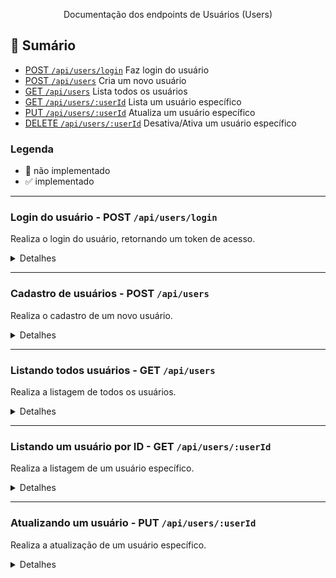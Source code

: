 <p align="center"> Documentação dos endpoints de Usuários (Users)
    <br> 
</p>

## 📝 Sumário

- [POST `/api/users/login`](#post-apiuserslogin) Faz login do usuário
- [POST `/api/users`](#post-apiusers) Cria um novo usuário
- [GET `/api/users`](#get-apiusers) Lista todos os usuários
- [GET `/api/users/:userId`](#get-apiusersid) Lista um usuário específico
- [PUT `/api/users/:userId`](#put-apiusersid) Atualiza um usuário específico
- [DELETE `/api/users/:userId`](#delete-apiusersid) Desativa/Ativa um usuário específico

### Legenda

- 🚫 não implementado
- ✅ implementado

---

### Login do usuário - POST `/api/users/login` <a name = "post-apiuserslogin"></a>

Realiza o login do usuário, retornando um token de acesso.

<details>
<summary>Detalhes</summary>

Restricões:

- 🚫 O campo email não pode ser nulo e é obrigatório.
- 🚫 O campo password não pode ser nulo e é obrigatório.

```json
{
  "email": "string", 🚫
  "password": "string" 🚫
}
```

#### Realizando uma requisição

```json
{
  "email": "john@doe.com",
  "password": "123Abc##"
}
```

#### Resposta do servidor

✅ Em caso de sucesso, login e senhas corretos, o servidor retornará status 200 e o token de acesso no corpo da resposta.

```json
{
  "token": "string"
}
```

❌ Em caso de erro do cliente, o servidor retornará um status da familia 4XX e um erro com a mensagem correspondente.

```json
{
  "name": "string",
  "message": "string"
}
```

👀 Exemplo, email ou senha incorreto: Status 401

```json
{
  "name": "Unauthorized",
  "message": "Email ou senha incorretos"
}
```

</details>

---

### Cadastro de usuários - POST `/api/users` <a name = "post-apiusers"></a>

Realiza o cadastro de um novo usuário.

<details>
<summary>Detalhes</summary>

#### Realizando uma requisição

Restrições:

- ✅ O nome deve ter no mínimo 3 caracteres e no máximo 100. Não pode conter números ou caracteres especiais.
- ✅ O email deve ser válido, único e seguir o formato `mail@mail.com`.
- ✅ A senha deve ter no mínimo 8 caracteres, conter letras maiúsculas, minúsculas, números e caracteres especiais.
- ✅ O CPF deve ser válido e único.
- 🚫 O telefone deve ser válido e único.

```json
{
  "name": "string", 🚫
  "email": "string", 🚫
  "password": "string", 🚫
  "cpf": "string", 🚫
  "phone": "string" 🚫
}
```

#### Realizando uma requisição

```json
{
  "name": "John Doe",
  "email": "john@doe.com",
  "password": "1234Abc##",
  "cpf": "311.702.130-22",
  "phone": "1298721723"
}
```

#### Respostas do servidor

✅ Em caso de sucesso, o servidor retornará status 201 e o id do novo usuário e uma mensagem de sucesso.

```json
{
  "userId": "063f3714-6955-40c1-a47c-3380df6523cf",
  "message": "User created successfully"
}
```

❌ Em caso de erro do cliente, o servidor retornará um status da familia 4XX e um erro com a mensagem correspondente.

Exemplo, CPF inválido:

```json
{
  "name": "BadRequest",
  "message": "CPF inválido"
}
```

</details>

---

### Listando todos usuários - GET `/api/users` <a name = "get-apiusers"></a>

Realiza a listagem de todos os usuários.

<details>
<summary>Detalhes</summary>

#### Realizando uma requisição

Restrições:

- 🚫 O usuário deve estar logado.
- 🚫 O usuário deve ser um administrador.
- 🚫 A resposta deve ser páginada com no máximo 20 usuários por página.

```json
{}
```

#### Respostas do servidor

✅ Em caso de sucesso, o servidor retornará status 200 e uma lista com todos os usuários.

```json
[
  {
    "userId": "2a616ed2-9ca9-4e48-b344-0cef86ede2ed",
    "cpf": "977.146.150-87",
    "name": "John Doe",
    "email": "john@doe.com",
    "role": "user",
    "phone": "12999887766",
    "active": true,
    "lastLogin": "2023-10-18T17:06:32.164Z",
    "createdAt": "2023-10-18T17:06:32.164Z"
  }
]
```

</details>

---

### Listando um usuário por ID - GET `/api/users/:userId` <a name = "get-apiusersid"></a>

Realiza a listagem de um usuário específico.

<details>
<summary>Detalhes</summary>

#### Realizando uma requisição

Restrições:

- 🚫 O usuário deve estar logado.
- 🚫 O usuário deve ser um administrador ou o próprio usuário.

```json
{}
```

#### Respostas do servidor

✅ Em caso de sucesso, o servidor retornará status 200 e o usuário.

```json
{
  "userId": "2a616ed2-9ca9-4e48-b344-0cef86ede2ed",
  "cpf": "977.146.150-87",
  "name": "John Doe",
  "email": "john@doe.com",
  "role": "user",
  "phone": "12999887766",
  "active": true,
  "lastLogin": "2023-10-18T17:06:32.164Z",
  "createdAt": "2023-10-18T17:06:32.164Z"
}
```

Em caso de erro do cliente, o servidor retornará um status da familia 4XX e um erro com a mensagem correspondente.

Exemplo, usuário não encontrado:

```json
{
  "name": "NotFound",
  "message": "Usuário não encontrado"
}
```

Exemplo, usuário não autorizado:

```json
{
  "name": "Unauthorized",
  "message": "Você não tem permissão para acessar este recurso"
}
```

</details>

---

### Atualizando um usuário - PUT `/api/users/:userId` <a name = "put-apiusersid"></a>

Realiza a atualização de um usuário específico.

<details>
<summary>Detalhes</summary>

#### Realizando uma requisição

Restrições:

- 🚫 O usuário deve estar logado.
- 🚫 O usuário deve ser um administrador ou o próprio usuário.
- 🚫 Não deve ser possível alterar o CPF.
- 🚫 Não deve ser possível alterar o email.
- 🚫 Não deve ser possível alterar a senha nesse endpoint.

```json
{
  "name": "string", 🚫
  "email": "string", 🚫
  "phone": "string", 🚫
}
```

#### Realizando uma requisição

```json
{
  "name": "John Doe",
  "email": "john@mail.com",
  "phone": "1298721723"
}
```

#### Respostas do servidor

✅ Em caso de sucesso, o servidor retornará status 204 sem conteúdo.

❌ Em caso de erro do cliente, o servidor retornará um status da familia 4XX e um erro com a mensagem correspondente.

Exemplo, usuário não encontrado:

```json
{
  "name": "NotFound",
  "message": "Usuário não encontrado"
}
```

Exemplo, usuário não autorizado:

```json
{
  "name": "Unauthorized",
  "message": "Você não tem permissão para acessar este recurso"
}
```

---

### Desativando um usuário - PATCH `/api/users/:userId` <a name = "patch-apiusersid"></a>

Realiza a desativação de um usuário específico.

<details>
<summary>Detalhes</summary>

#### Realizando uma requisição

Restrições:

- 🚫 O usuário deve estar logado.
- 🚫 O usuário deve ser um administrador ou o próprio usuário.

```json
{
  "params": {
    "userId": "e12b374a-9e9a-4b11-ba69-2fd795a21831"
  }
}
```

#### Respostas do servidor

✅ Em caso de sucesso, o servidor retornará status 204 sem conteúdo.

❌ Em caso de erro do cliente, o servidor retornará um status da familia 4XX e um erro com a mensagem correspondente.

Exemplo, usuário não encontrado:

```json
{
  "name": "NotFound",
  "message": "Usuário não encontrado"
}
```

Exemplo, usuário não autorizado:

```json
{
  "name": "Unauthorized",
  "message": "Você não tem permissão para acessar este recurso"
}
```

</details>

---
